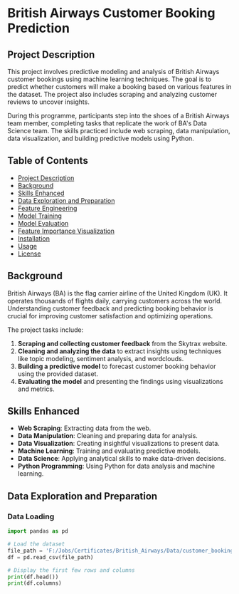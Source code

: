 # British Airways Customer Booking Prediction

## Project Description

This project involves predictive modeling and analysis of British Airways customer bookings using machine learning techniques. The goal is to predict whether customers will make a booking based on various features in the dataset. The project also includes scraping and analyzing customer reviews to uncover insights. 

During this programme, participants step into the shoes of a British Airways team member, completing tasks that replicate the work of BA's Data Science team. The skills practiced include web scraping, data manipulation, data visualization, and building predictive models using Python.

## Table of Contents
- [Project Description](#project-description)
- [Background](#background)
- [Skills Enhanced](#skills-enhanced)
- [Data Exploration and Preparation](#data-exploration-and-preparation)
- [Feature Engineering](#feature-engineering)
- [Model Training](#model-training)
- [Model Evaluation](#model-evaluation)
- [Feature Importance Visualization](#feature-importance-visualization)
- [Installation](#installation)
- [Usage](#usage)
- [License](#license)

## Background

British Airways (BA) is the flag carrier airline of the United Kingdom (UK). It operates thousands of flights daily, carrying customers across the world. Understanding customer feedback and predicting booking behavior is crucial for improving customer satisfaction and optimizing operations.

The project tasks include:
1. **Scraping and collecting customer feedback** from the Skytrax website.
2. **Cleaning and analyzing the data** to extract insights using techniques like topic modeling, sentiment analysis, and wordclouds.
3. **Building a predictive model** to forecast customer booking behavior using the provided dataset.
4. **Evaluating the model** and presenting the findings using visualizations and metrics.

## Skills Enhanced

- **Web Scraping**: Extracting data from the web.
- **Data Manipulation**: Cleaning and preparing data for analysis.
- **Data Visualization**: Creating insightful visualizations to present data.
- **Machine Learning**: Training and evaluating predictive models.
- **Data Science**: Applying analytical skills to make data-driven decisions.
- **Python Programming**: Using Python for data analysis and machine learning.

## Data Exploration and Preparation

### Data Loading

```python
import pandas as pd

# Load the dataset
file_path = 'F:/Jobs/Certificates/British_Airways/Data/customer_booking_300.csv'
df = pd.read_csv(file_path)

# Display the first few rows and columns
print(df.head())
print(df.columns)
